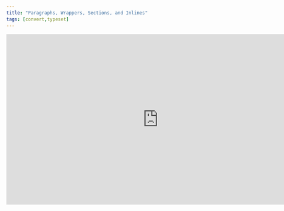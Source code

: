 ```yaml
---
title: "Paragraphs, Wrappers, Sections, and Inlines"
tags: [convert,typeset]
---
```

 
<html><body><section data-type="chapter" class="hsecchapter" data-hederis-type="hsecchapter" id="paragraphs-wrappers-and-sections" data-pi-attrs="id: paragraphs-wrappers-and-sections; data-tags: convert,typeset;" role="doc-chapter" data-tags="convert,typeset" data-author-name=" " data-book-title=" " title="Paragraphs, Wrappers, Sections, and Inlines"><iframe width="800" height="450" src="https://www.youtube.com/embed/vAIajtvdjKM" frameborder="0" allow="accelerometer;encrypted-media;gyroscope;picture-in-picture" allowfullscreen=""/><p data-embedded-html="true">INTENTIONALLY BLANK</p><p class="hblkp" data-hederis-type="hblkp" id="pWyAiKNj8">There are four categories of styles that we use in Hederis: paragraphs, wrappers, sections, and inlines. <strong data-hederis-type="hspanstrong" id="pDkbRHCI5">Paragraphs</strong> are the types of content that you&#8217;re probably most familiar with: chapter titles, plain text paragraphs, quote paragraphs, list items, and so on all fall into this category.</p><p class="hblkp" data-hederis-type="hblkp" id="pTnelJ88X"><strong class="hspanstrong" data-hederis-type="hspanstrong" id="pOb6yf1U1">Wrappers</strong> are a way to group certain paragraphs together that should be distinguished from the main flow of text in some way. For example, if you have multiple paragraphs in an extract, those would be wrapped accordingly. Some other examples are poems, letters, epigraphs, and lists. See &#8220;<a href="{% link _docs/add-a-wrapper.md %}" class="hspana" data-hederis-type="hspana" id="p8cZVkhZK">Add a Wrapper</a>&#8221; for more on this.</p><p class="hblkp" data-hederis-type="hblkp" id="pYabCziAf">In your Word manuscript, wrappers look like this:</p><img data-hederis-type="hblkimg" class="hblkimg" id="pghnMrQvo" src="/images/wrapper1.png" data-img-src="/images/wrapper1.png"/><p class="hblkp" data-hederis-type="hblkp" id="pc0dBcSqu">Many people are accustomed to using unique paragraph styles for everything, which results in very large style sets. For example, you&#8217;d need separate styles for body text vs. a text paragraph inside an extract, or for an extract title vs. a sidebar title. By using wrappers, we make it much easier to manage the number of paragraph styles you need to use. You can use the <em data-hederis-type="hspanem" id="pPSmF0khU">HED Plain text paragraph</em> style for both your main body text and for the text inside your extracts, and because your extracts are enclosed in a wrapper, you&#8217;ll still be able to design those paragraphs differently if you want to. (See &#8220;<a href="{% link _docs/semantic-tagging.md %}" class="hspana" data-hederis-type="hspana" id="p3ZkZ2zPc">Sections &amp; Text</a>&#8221; for more on how this works.)</p><p class="hblkp" data-hederis-type="hblkp" id="p8ydeA5fP"><strong class="hspanstrong" data-hederis-type="hspanstrong" id="pRFcf3Rav">Sections</strong> are the main chunks of your manuscript&#8212;you probably use words like chapters, parts, appendixes, prefaces, etc., to describe the sections in your book. At Hederis, we have special styles to mark your section breaks (see &#8220;<a href="{% link _docs/add-a-section.md %}" class="hspana" data-hederis-type="hspana" id="psCgwSl4K">Add a Section</a>&#8221; to learn more). These section break styles tell our app where and how to split up your manuscript, and these breaks are used to create book features like your ebook table of contents (you can have more granular control over that if you want to &#8211; check out &#8220;<a href="{% link _docs/autogen-a-toc.md %}" class="hspana" data-hederis-type="hspana" id="pxBUc67y3">Automatically Generate a Table of Contents</a>&#8221; for more). In Word, section breaks look like this:</p><img data-hederis-type="hblkimg" class="hblkimg" id="pQWyUX9lx" src="/images/sectbr.png" data-img-src="/images/sectbr.png"/><p class="hblkp" data-hederis-type="hblkp" id="pHXCio3rs"><strong class="hspanstrong" data-hederis-type="hspanstrong" id="p9omFUTIc">Inlines</strong> are the individual letters, words, and other symbols that make up your text. When you want to add a special meaning or style to a span of letters or words within a paragraph, you&#8217;d use an Inline style, like HED SPAN Bold, HED SPAN Small Caps, or HED SPAN Key phrase. See <a href="{% link _docs/list-of-word-styles.md %}" class="hspana" data-hederis-type="hspana" id="pOhdeLge7">the appendix</a> for a full list of our Inline styles.</p><div class="hwprbox box" data-hederis-type="hwprbox" id="pXy1E73YR" data-type="sidebar"><p class="hblktype" data-hederis-type="hblktype" id="pEc8ovDZj">Note</p><p class="hblkp" data-hederis-type="hblkp" id="p0SW2C8KX">To request a new style for a type of content we don&#8217;t have covered with our existing styles, email us at <a href="mailto:help@hederis.com" class="hspana" data-hederis-type="hspana" id="pFOk3wue1">help@hederis.com</a>.</p></div></section></body></html>
